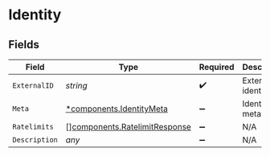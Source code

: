 # Identity


## Fields

| Field                                                                          | Type                                                                           | Required                                                                       | Description                                                                    |
| ------------------------------------------------------------------------------ | ------------------------------------------------------------------------------ | ------------------------------------------------------------------------------ | ------------------------------------------------------------------------------ |
| `ExternalID`                                                                   | *string*                                                                       | :heavy_check_mark:                                                             | External identity ID                                                           |
| `Meta`                                                                         | [*components.IdentityMeta](../../models/components/identitymeta.md)            | :heavy_minus_sign:                                                             | Identity metadata                                                              |
| `Ratelimits`                                                                   | [][components.RatelimitResponse](../../models/components/ratelimitresponse.md) | :heavy_minus_sign:                                                             | N/A                                                                            |
| `Description`                                                                  | *any*                                                                          | :heavy_minus_sign:                                                             | N/A                                                                            |